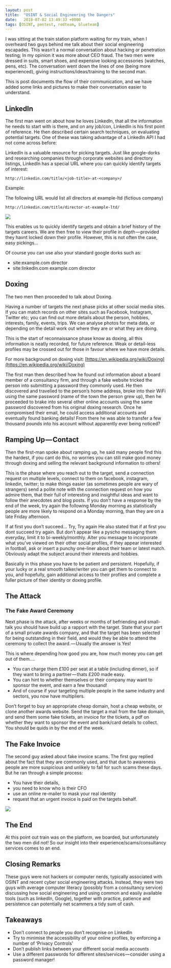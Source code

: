 ```yaml
---
layout: post
title:  "OSINT & Social Engineering the Dangers"
date:   2018-07-02 13:49:33 +0000
tags: [OSINT, pentest, redteam, blueteam]
---
```

I was sitting at the train station platform waiting for my train, when I overheard two guys behind me talk about their social engineering escapades. This wasn’t a normal conversation about hacking or penetration testing; In my opinion it was more about CEO fraud. The two men were dressed in suits, smart shoes, and expensive looking accessories (watches, pens, etc). The conversation went down the lines of one (being more experienced), giving instructions/ideas/training to the second man.

This is post documents the flow of their communication, and we have added some links and pictures to make their conversation easier to understand.

## LinkedIn
The first man went on about how he loves LinkedIn, that all the information he needs to start with is there, and on any job/con, LinkedIn is his first point of reference. He then described certain search techniques, on evaluating potential targets. One of these was taking advantage of a LinkedIn API I had not come across before:

LinkedIn is a valuable resource for picking targets. Just like google-dorks and researching companies through corporate websites and directory listings, LinkedIn has a special URL where you can quickly identify targets of interest:
```
http://linkedin.com/title/<job-title>-at-<company>/
```
Example:

The following URL would list all directors at example-ltd (fictious company)
```
http://linkedin.com/title/director-at-example-ltd/
```
![](/blog/assets/osint_1.png)

This enables us to quickly identify targets and obtain a brief history of the targets careers. We are then free to view their profile in depth — provided they havnt locked down their profile. However, this is not often the case, easy pickings…

Of course you can use also your standard google dorks such as:
* site:example.com director
* site:linkedin.com example.com director

## Doxing
The two men then proceeded to talk about Doxing.

Having a number of targets the next phase picks at other social media sites. If you can match records on other sites such as Facebook, Instagram, Twitter etc; you can find out more details about the person, hobbies, interests, family, events, trips. We can analyse photos for meta data, or depending on the detail work out where they are or what they are doing.

This is the start of reconnaissance phase know as doxing, all this information is neatly recorded, for future reference. Weak or detail-less profiles may be crossed out for those in favour where we have more details.

For more background on doxing visit: [https://en.wikipedia.org/wiki/Doxing](https://en.wikipedia.org/wiki/Doxing)

The first man then described how he found out information about a board member of a consultancy firm, and through a fake website tricked the person into submitting a password they commonly used. He then discovered and travelled to the person’s home address, broke into their WiFi using the same password (name of the town the person grew up), then he proceeded to brake into several other online accounts using the same password discovered from his original doxing research. Once he compromised their email, he could access additional accounts and eventually found banking details! From there he was able to transfer a few thousand pounds into his account without apparently ever being noticed?

## Ramping Up — Contact
Then the first-man spoke about ramping up, he said many people find this the hardest, if you cant do this, no worries you can still make good money through doxing and selling the relevant background information to others!

This is the phase where you reach out to the target, send a connection request on multiple levels, connect to them on facebook, instagram, linkedin, twitter; to make things easier (as sometimes people are wary of strangers) send a polite note with the connection request on how you admire them, that their full of interesting and insightful ideas and want to follow their anecdotes and blog posts. If you don’t have a response by the end of the week, try again the following Monday morning as statistically people are more likely to respond on a Monday morning, than they are on a late Friday afternoon.

If at first you don’t succeed… Try, Try again
He also stated that if at first you dont succeed try again. But don’t appear like a pyscho messaging them everyday, limit it to bi-weekly/monthly. Alter you message to incorporate what you’ve viewed on their other social profiles, if they appear interested in football, ask or insert a punchy one-liner about their team or latest match. Obviously adapt the subject around their interests and hobbies.

Basically in this phase you have to be patient and persistent. Hopefully, if your lucky or a real smooth talker/writer you can get them to connect to you, and hopefully, gain additional access to their profiles and complete a fuller picture of their identity or doxing profile.

## The Attack
### The Fake Award Ceremony
Next phase is the attack, after weeks or months of befriending and small-talk you should have build up a rapport with the target. State that your part of a small private awards company, and that the target has been selected for being outstanding in their field, and would they be able to attend the ceremony to collect the award. — Usually the answer is Yes!

This is where depending how good you are, how much money you can get out of them….
* You can charge them £100 per seat at a table (including dinner), so if they want to bring a partner — thats £200 made easy.
* You can hint to whether themselves or their company may want to sponsor the event, and earn a few thousand!
* And of course if your targeting multiple people in the same industry and sectors, you now have multipliers.

Don’t forget to buy an appropriate cheap domain, host a cheap website, or clone another awards website. Send the target a mail from the fake domain, and send them some fake tickets, an invoice for the tickets, a pdf on whether they want to sponsor the event and bank/card details to collect. You should be quids in by the end of the week.

## The Fake Invoice
The second guy asked about fake invoice scams. The first guy replied about the fact that they are commonly used, and that due to awareness people are more suspicious and unlikely to fall for such scams these days. But he ran through a simple process:
* You have their details,
* you need to know who is their CFO
* use an online re-mailer to mask your real identity
* request that an urgent invoice is paid on the targets behalf.

![](/blog/assets/osint_2.png)

## The End
At this point out train was on the platform, we boarded, but unfortunately the two men did not! So our insight into their experience/scams/consultancy services comes to an end.

## Closing Remarks
These guys were not hackers or computer nerds, typically associated with OSINT and recent cyber social engineering attacks. Instead, they were two guys with average computer literacy (possibly from a consultancy service) discussing how social engineering and using common and easily available tools (such as linkedIn, Google), together with practice, patience and persistence can potentially net scammers a tidy sum of cash.

## Takeaways
* Don’t connect to people you don’t recognise on LinkedIn
* Try to minimise the accessibility of your online profiles, by enforcing a number of ‘Privacy Controls’
* Don’t publish links between your different social media accounts
* Use a different passwords for different sites/services — consider using a password manager!

